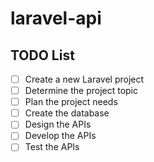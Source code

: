 # laravel-api

## TODO List

- [ ] Create a new Laravel project
- [ ] Determine the project topic
- [ ] Plan the project needs
- [ ] Create the database
- [ ] Design the APIs
- [ ] Develop the APIs
- [ ] Test the APIs
